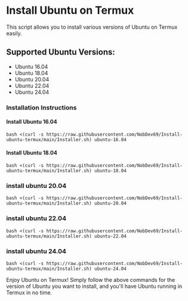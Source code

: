 # Install Ubuntu on Termux

This script allows you to install various versions of Ubuntu on Termux easily.

## Supported Ubuntu Versions:

- Ubuntu 16.04
- Ubuntu 18.04
- Ubuntu 20.04
- Ubuntu 22.04
- Ubuntu 24.04

### Installation Instructions

#### Install Ubuntu 16.04
```
bash <(curl -s https://raw.githubusercontent.com/NobDev69/Install-ubuntu-termux/main/Installer.sh) ubuntu-16.04
```
#### Install Ubuntu 18.04
```
bash <(curl -s https://raw.githubusercontent.com/NobDev69/Install-ubuntu-termux/main/Installer.sh) ubuntu-18.04
```
### install ubuntu 20.04
```
bash <(curl -s https://raw.githubusercontent.com/NobDev69/Install-ubuntu-termux/main/Installer.sh) ubuntu-20.04
```
### install ubuntu 22.04
```
bash <(curl -s https://raw.githubusercontent.com/NobDev69/Install-ubuntu-termux/main/Installer.sh) ubuntu-22.04
```
### install ubuntu 24.04
```
bash <(curl -s https://raw.githubusercontent.com/NobDev69/Install-ubuntu-termux/main/Installer.sh) ubuntu-24.04
```
Enjoy Ubuntu on Termux!
Simply follow the above commands for the version of Ubuntu you want to install, and you'll have Ubuntu running in Termux in no time.
